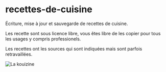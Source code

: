 # recettes-de-cuisine

Écriture, mise à jour et sauvegarde de recettes de cuisine.

Les recette sont sous licence libre, vous êtes libre de les copier pour tous les usages y compris professionels.

Les recettes ont les sources qui sont indiquées mais sont parfois retravaillées.

![La kouizine](https://pbs.twimg.com/media/EfVd5T5WAAEIBtz.jpg)

